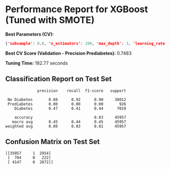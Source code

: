 # Performance Report for XGBoost (Tuned with SMOTE)

**Best Parameters (CV):**
```json
{'subsample': 0.8, 'n_estimators': 200, 'max_depth': 3, 'learning_rate': 0.1}
```

**Best CV Score (Validation - Precision Prediabetes):** 0.7483

**Tuning Time:** 182.77 seconds

## Classification Report on Test Set
```
              precision    recall  f1-score   support

 No Diabetes       0.88      0.92      0.90     38012
 Prediabetes       0.00      0.00      0.00       926
    Diabetes       0.47      0.41      0.44      7019

    accuracy                           0.83     45957
   macro avg       0.45      0.44      0.45     45957
weighted avg       0.80      0.83      0.81     45957
```

## Confusion Matrix on Test Set
```
[[35057     1  2954]
 [  704     0   222]
 [ 4147     0  2872]]
```
